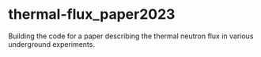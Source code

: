 # thermal-flux_paper2023
Building the code for a paper describing the thermal neutron flux in various underground experiments.
